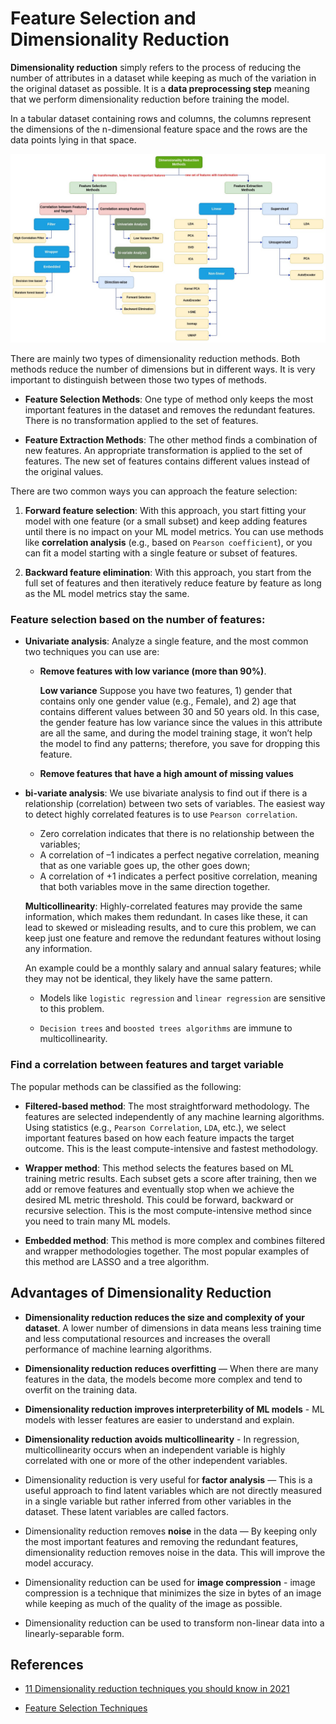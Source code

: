 # Feature Selection and Dimensionality Reduction

<b>Dimensionality reduction</b> simply refers to the process of reducing the number of attributes in a dataset while keeping as much of the variation in the original dataset as possible. It is a <b>data preprocessing step</b> meaning that we perform dimensionality reduction before training the model.

In a tabular dataset containing rows and columns, the columns represent the dimensions of the n-dimensional feature space and the rows are the data points lying in that space.

<img src="figs/feature_selection.jpg">

There are mainly two types of dimensionality reduction methods. Both methods reduce the number of dimensions but in different ways. It is very important to distinguish between those two types of methods. 

- <b>Feature Selection Methods</b>: One type of method only keeps the most important features in the dataset and removes the redundant features. There is no transformation applied to the set of features. 

- <b>Feature Extraction Methods</b>: The other method finds a combination of new features. An appropriate transformation is applied to the set of features. The new set of features contains different values instead of the original values.

There are two common ways you can approach the feature selection:

1. <b>Forward feature selection</b>: With this approach, you start fitting your model with one feature (or a small subset) and keep adding features until there is no impact on your ML model metrics. You can use methods like <b>correlation analysis</b> (e.g., based on `Pearson coefficient`), or you can fit a model starting with a single feature or subset of features.

2. <b>Backward feature elimination</b>: With this approach, you start from the full set of features and then iteratively reduce feature by feature as long as the ML model metrics stay the same.

### Feature selection based on the number of features:

- <b>Univariate analysis</b>: Analyze a single feature, and the most common two techniques you can use are:
    - <b>Remove features with low variance (more than 90%)</b>.

        <b>Low variance</b> Suppose you have two features, 1) gender that contains only one gender value (e.g., Female), and 2) age that contains different values between 30 and 50 years old. In this case, the gender feature has low variance since the values in this attribute are all the same, and during the model training stage, it won’t help the model to find any patterns; therefore, you save for dropping this feature.  

    - <b>Remove features that have a high amount of missing values</b>

- <b>bi-variate analysis</b>: We use bivariate analysis to find out if there is a relationship (correlation) between two sets of variables. The easiest way to detect highly correlated features is to use `Pearson correlation`.

    - Zero correlation indicates that there is no relationship between the variables;
    - A correlation of –1 indicates a perfect negative correlation, meaning that as one variable goes up, the other goes down;
    - A correlation of +1 indicates a perfect positive correlation, meaning that both variables move in the same direction together.

    <b>Multicollinearity</b>: Highly-correlated features may provide the same information, which makes them redundant. In cases like these, it can lead to skewed or misleading results, and to cure this problem, we can keep just one feature and remove the redundant features without losing any information.

    An example could be a monthly salary and annual salary features; while they may not be identical, they likely have the same pattern. 
    
    - Models like `logistic regression` and `linear regression` are sensitive to this problem.

    - `Decision trees` and `boosted trees algorithms` are immune to multicollinearity.

### Find a correlation between features and target variable

The popular methods can be classified as the following:

- <b>Filtered-based method</b>: The most straightforward methodology. The features are selected independently of any machine learning algorithms. Using statistics (e.g., `Pearson Correlation`, `LDA`, etc.), we select important features based on how each feature impacts the target outcome. This is the least compute-intensive and fastest methodology.

- <b>Wrapper method</b>: This method selects the features based on ML training metric results. Each subset gets a score after training, then we add or remove features and eventually stop when we achieve the desired ML metric threshold. This could be forward, backward or recursive selection. This is the most compute-intensive method since you need to train many ML models.

- <b>Embedded method</b>: This method is more complex and combines filtered and wrapper methodologies together. The most popular examples of this method are LASSO and a tree algorithm.

## Advantages of Dimensionality Reduction

- <b>Dimensionality reduction reduces the size and complexity of your dataset</b>. A lower number of dimensions in data means less training time and less computational resources and increases the overall performance of machine learning algorithms.

- <b>Dimensionality reduction reduces overfitting</b> — When there are many features in the data, the models become more complex and tend to overfit on the training data. 

- <b>Dimensionality reduction improves interpreterbility of ML models</b> -  ML models with lesser features are easier to understand and explain.

- <b>Dimensionality reduction avoids multicollinearity</b> - In regression, multicollinearity occurs when an independent variable is highly correlated with one or more of the other independent variables.

- Dimensionality reduction is very useful for <b>factor analysis</b> — This is a useful approach to find latent variables which are not directly measured in a single variable but rather inferred from other variables in the dataset. These latent variables are called factors. 

- Dimensionality reduction removes <b>noise</b> in the data — By keeping only the most important features and removing the redundant features, dimensionality reduction removes noise in the data. This will improve the model accuracy.

- Dimensionality reduction can be used for <b>image compression</b> - image compression is a technique that minimizes the size in bytes of an image while keeping as much of the quality of the image as possible.

- Dimensionality reduction can be used to transform non-linear data into a linearly-separable form.

## References

- [11 Dimensionality reduction techniques you should know in 2021](https://towardsdatascience.com/11-dimensionality-reduction-techniques-you-should-know-in-2021-dcb9500d388b)

- [Feature Selection Techniques](https://medium.com/@data.science.enthusiast/feature-selection-techniques-forward-backward-wrapper-selection-9587f3c70cfa)